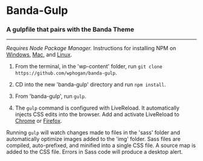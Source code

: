 # Banda-Gulp
### A gulpfile that pairs with the Banda Theme
------
*Requires Node Package Manager.* Instructions for installing NPM on [Windows](http://blog.teamtreehouse.com/install-node-js-npm-windows), [Mac](http://blog.teamtreehouse.com/install-node-js-npm-mac), and [Linux](http://blog.teamtreehouse.com/install-node-js-npm-linux).

1. From the terminal, in the 'wp-content' folder, run `git clone https://github.com/wphogan/banda-gulp`.

2. CD into the new 'banda-gulp' directory and run `npm install`.

3. From 'banda-gulp', run `gulp`.

4. The `gulp` command is configured with LiveReload. It automatically injects CSS edits into the browser. Add and activate LiveReload to [Chrome](https://chrome.google.com/webstore/detail/livereload/jnihajbhpnppcggbcgedagnkighmdlei?hl=en) or [Firefox](https://addons.mozilla.org/en-US/firefox/addon/livereload/).

 Running `gulp` will watch changes made to files in the 'sass' folder and automatically optimize images added to the 'img' folder. Sass files are compiled, auto-prefixed, and minified into a single CSS file. A source map is added to the CSS file. Errors in Sass code will produce a desktop alert.
